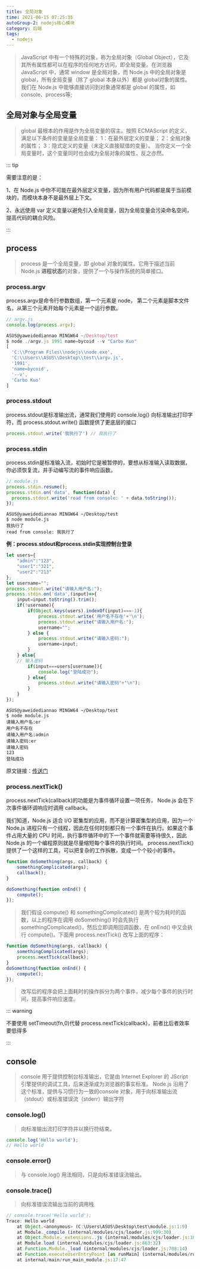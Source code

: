 ```yaml
---
title: 全局对象
time: 2021-06-15 07:25:35
autoGroup-2: nodejs核心模块
category: 后端
tags: 
  - nodejs
---
```


> JavaScript 中有一个特殊的对象，称为全局对象（Global Object），它及其所有属性都可以在程序的任何地方访问，即全局变量。在浏览器 JavaScript 中，通常 window 是全局对象，而 Node.js 中的全局对象是 global，所有全局变量（除了 global 本身以外）都是 global对象的属性。我们在 Node.js 中能够直接访问到对象通常都是 global 的属性，如 console、process等;

## 全局对象与全局变量  

> global 最根本的作用是作为全局变量的宿主。按照 ECMAScript 的定义，满足以下条件的变量是全局变量：
> 1：在最外层定义的变量；
> 2：全局对象的属性；
> 3：隐式定义的变量（未定义直接赋值的变量）。
> 当你定义一个全局变量时，这个变量同时也会成为全局对象的属性，反之亦然。

::: tip

需要注意的是：

1、在 Node.js 中你不可能在最外层定义变量，因为所有用户代码都是属于当前模块的，而模块本身不是最外层上下文。 

2、永远使用 var 定义变量以避免引入全局变量，因为全局变量会污染命名空间，提高代码的耦合风险。  

:::

## process

> process 是一个全局变量，即 global 对象的属性。它用于描述当前 Node.js **进程状态**的对象，提供了一个与操作系统的简单接口。  

### process.argv

process.argv是命令行参数数组，第一个元素是 node， 第二个元素是脚本文件名，从第三个元素开始每个元素是一个运行参数。  

```javascript
// argv.js
console.log(process.argv);

ASUS@yaweidediannao MINGW64 ~/Desktop/test
$ node ./argv.js 1991 name=bycoid --v "Carbo Kuo"
[
  'C:\\Program Files\\nodejs\\node.exe',
  'C:\\Users\\ASUS\\Desktop\\test\\argv.js',
  '1991',
  'name=bycoid',
  '--v',
  'Carbo Kuo'
]
```

### process.stdout  

process.stdout是标准输出流，通常我们使用的 console.log() 向标准输出打印字符，而 process.stdout.write() 函数提供了更底层的接口  

```javascript
process.stdout.write('我执行了') // 我执行了
```

### process.stdin  

process.stdin是标准输入流，初始时它是被暂停的，要想从标准输入读取数据，你必须恢复流，并手动编写流的事件响应函数。  

```javascript
// module.js
process.stdin.resume();
process.stdin.on('data', function(data) {
  process.stdout.write('read from console: ' + data.toString());
});
```

```shell
ASUS@yaweidediannao MINGW64 ~/Desktop/test
$ node module.js 
我执行了
read from console: 我执行了
```

**例：process.stdout和process.stdin实现控制台登录**

```javascript
let users={
	"admin":"123",
	"user1":"321",
	"user2":"213"
};
let username="";
process.stdout.write("请输入用户名:");
process.stdin.on('data',(input)=>{
	input=input.toString().trim();
	if(!username){
		if(Object.keys(users).indexOf(input)===-1){
			process.stdout.write('用户名不存在'+'\n');
			process.stdout.write("请输入用户名:");
			username="";
		} else {
			process.stdout.write("请输入密码:");
			username=input;
		}
	} else{
    // 输入密码
		if(input===users[username]){
			console.log("登陆成功");
		} else{
			process.stdout.write("请输入密码"+"\n");
		}
	}
});
```

```shell
ASUS@yaweidediannao MINGW64 ~/Desktop/test
$ node module.js
请输入用户名:er
用户名不存在
请输入用户名:admin
请输入密码:er
请输入密码
123
登陆成功
```

原文链接：[传送门](https://blog.csdn.net/weixin_36339245/article/details/81126960)

### process.nextTick()  

process.nextTick(callback)的功能是为事件循环设置一项任务， Node.js 会在下次事件循环调响应时调用 callback。  

我们知道，Node.js 适合 I/O 密集型的应用，而不是计算密集型的应用，因为一个 Node.js 进程只有一个线程，因此在任何时刻都只有一个事件在执行。如果这个事件占用大量的 CPU 时间，执行事件循环中的下一个事件就需要等待很久，因此 Node.js 的一个编程原则就是尽量缩短每个事件的执行时间。 process.nextTick() 提供了一个这样的工具，可以把复杂的工作拆散，变成一个个较小的事件。  

```javascript
function doSomething(args, callback) {
	somethingComplicated(args);
	callback();
}

doSomething(function onEnd() {
	compute();
});
```

> 我们假设 compute() 和 somethingComplicated() 是两个较为耗时的函数，以上的程序在调用 doSomething() 时会先执行 somethingComplicated()，然后立即调用回调函数，在 onEnd() 中又会执行 compute()。下面用 process.nextTick() 改写上面的程序：  

```javascript
function doSomething(args, callback) {
	somethingComplicated(args);
	process.nextTick(callback);
}
doSomething(function onEnd() {
	compute();
});
```

> 改写后的程序会把上面耗时的操作拆分为两个事件，减少每个事件的执行时间，提高事件响应速度。  

::: warning

不要使用 setTimeout(fn,0)代替 process.nextTick(callback)，前者比后者效率要低得多  

:::

## console

> console 用于提供控制台标准输出，它是由 Internet Explorer 的 JScript 引擎提供的调试工具，后来逐渐成为浏览器的事实标准。 Node.js 沿用了这个标准，提供与习惯行为一致的console 对象，用于向标准输出流（stdout）或标准错误流（stderr）输出字符  

### console.log() 

> 向标准输出流打印字符并以换行符结束。  

```javascript
console.log('Hello world');
// Hello world
```

### console.error()

> 与 console.log() 用法相同，只是向标准错误流输出。  

### console.trace()

> 向标准错误流输出当前的调用栈  

```javascript
// console.trace('Hello world');
Trace: Hello world
    at Object.<anonymous> (C:\Users\ASUS\Desktop\test\module.js:1:9)
    at Module._compile (internal/modules/cjs/loader.js:999:30)
    at Object.Module._extensions..js (internal/modules/cjs/loader.js:1027:10)
    at Module.load (internal/modules/cjs/loader.js:863:32)
    at Function.Module._load (internal/modules/cjs/loader.js:708:14)
    at Function.executeUserEntryPoint [as runMain] (internal/modules/run_main.js:60:12)
    at internal/main/run_main_module.js:17:47
```

